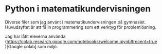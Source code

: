 # Python i matematikundervisningen
Diverse filer som jag använt i matematikundervisningen på gymnasiet. Huvudsyftet är att få in programmering som ett verktyg för problemlösning.

Jag har låtit eleverna använda (https://colab.research.google.com/notebooks/welcome.ipynb#recent=true)[Google colab] som miljö.
